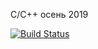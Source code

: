 C/C++ осень 2019

[![Build Status](https://travis-ci.org/DronBrigadir/tp.png?branch=c%2B%2B)](https://travis-ci.org/DronBrigadir/tp?branch=c%2B%2B)
